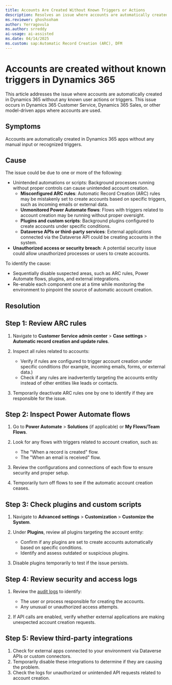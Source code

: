 ```yaml
---
title: Accounts Are Created Without Known Triggers or Actions
description: Resolves an issue where accounts are automatically created without known user actions or triggers in Microsoft Dynamics 365 apps.
ms.reviewer: ghoshsoham
author: Yerragovula
ms.author: srreddy
ai-usage: ai-assisted
ms.date: 04/14/2025
ms.custom: sap:Automatic Record Creation (ARC), DFM
---
```

# Accounts are created without known triggers in Dynamics 365

This article addresses the issue where accounts are automatically created in Dynamics 365 without any known user actions or triggers. This issue occurs in Dynamics 365 Customer Service, Dynamics 365 Sales, or other model-driven apps where accounts are used.

## Symptoms

Accounts are automatically created in Dynamics 365 apps without any manual input or recognized triggers.

## Cause

The issue could be due to one or more of the following:

- Unintended automations or scripts: Background processes running without proper controls can cause unintended account creation.
  - **Misconfigured ARC rules**: Automatic Record Creation (ARC) rules may be mistakenly set to create accounts based on specific triggers, such as incoming emails or external data.
  - **Unmonitored Power Automate flows**: Flows with triggers related to account creation may be running without proper oversight.
  - **Plugins and custom scripts**: Background plugins configured to create accounts under specific conditions.
  - **Dataverse APIs or third-party services**: External applications connected via the Dataverse API could be creating accounts in the system.
- **Unauthorized access or security breach**: A potential security issue could allow unauthorized processes or users to create accounts.

To identify the cause:

- Sequentially disable suspected areas, such as ARC rules, Power Automate flows, plugins, and external integrations.
- Re-enable each component one at a time while monitoring the environment to pinpoint the source of automatic account creation.

## Resolution

## Step 1: Review ARC rules

1. Navigate to **Customer Service admin center** > **Case settings** > **Automatic record creation and update rules**.

2. Inspect all rules related to accounts:

   - Verify if rules are configured to trigger account creation under specific conditions (for example, incoming emails, forms, or external data.)
   - Check if any rules are inadvertently targeting the accounts entity instead of other entities like leads or contacts.

3. Temporarily deactivate ARC rules one by one to identify if they are responsible for the issue.

## Step 2: Inspect Power Automate flows

1. Go to **Power Automate** > **Solutions** (if applicable) or **My Flows/Team Flows**.

2. Look for any flows with triggers related to account creation, such as:

   - The "When a record is created" flow.
   - The "When an email is received" flow.

3. Review the configurations and connections of each flow to ensure security and proper setup.
4. Temporarily turn off flows to see if the automatic account creation ceases.

## Step 3: Check plugins and custom scripts

1. Navigate to **Advanced settings** > **Customization** > **Customize the System**.
2. Under **Plugins**, review all plugins targeting the account entity:

   - Confirm if any plugins are set to create accounts automatically based on specific conditions.
   - Identify and assess outdated or suspicious plugins.

3. Disable plugins temporarily to test if the issue persists.

## Step 4: Review security and access logs

1. Review the [audit logs](/dynamics365/customer-service/administer/enable-audit-tables#activities-available-for-audit) to identify:

   - The user or process responsible for creating the accounts.
   - Any unusual or unauthorized access attempts.

1. If API calls are enabled, verify whether external applications are making unexpected account creation requests.

## Step 5: Review third-party integrations

1. Check for external apps connected to your environment via Dataverse APIs or custom connectors.
2. Temporarily disable these integrations to determine if they are causing the problem.
3. Check the logs for unauthorized or unintended API requests related to account creation.
